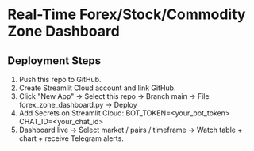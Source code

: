 # Real-Time Forex/Stock/Commodity Zone Dashboard

## Deployment Steps

1. Push this repo to GitHub.
2. Create Streamlit Cloud account and link GitHub.
3. Click "New App" → Select this repo → Branch main → File forex_zone_dashboard.py → Deploy
4. Add Secrets on Streamlit Cloud:
   BOT_TOKEN=<your_bot_token>
   CHAT_ID=<your_chat_id>
5. Dashboard live → Select market / pairs / timeframe → Watch table + chart + receive Telegram alerts.

